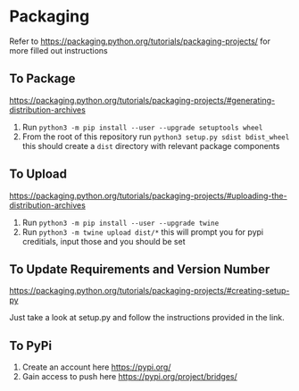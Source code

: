 # Packaging
Refer to https://packaging.python.org/tutorials/packaging-projects/
for more filled out instructions

## To Package
https://packaging.python.org/tutorials/packaging-projects/#generating-distribution-archives
1. Run `python3 -m pip install --user --upgrade setuptools wheel`
2. From the root of this repository run `python3 setup.py sdist bdist_wheel` this should create a `dist` directory with relevant package components

## To Upload
https://packaging.python.org/tutorials/packaging-projects/#uploading-the-distribution-archives
1. Run `python3 -m pip install --user --upgrade twine`
2. Run `python3 -m twine upload dist/*` this will prompt you for pypi creditials, input those and you should be set

## To Update Requirements and Version Number
https://packaging.python.org/tutorials/packaging-projects/#creating-setup-py

Just take a look at setup.py and follow the instructions provided in the link.

## To PyPi
1. Create an account here https://pypi.org/
2. Gain access to push here https://pypi.org/project/bridges/
